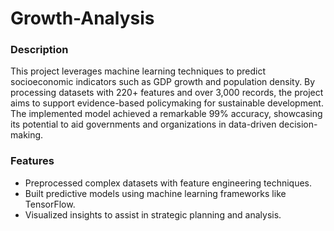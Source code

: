 # Growth-Analysis

### Description
This project leverages machine learning techniques to predict socioeconomic indicators such as GDP growth and population density. By processing datasets with 220+ features and over 3,000 records, the project aims to support evidence-based policymaking for sustainable development. The implemented model achieved a remarkable 99% accuracy, showcasing its potential to aid governments and organizations in data-driven decision-making.

### Features
<ul>
  <li>Preprocessed complex datasets with feature engineering techniques.</li>
  <li>Built predictive models using machine learning frameworks like TensorFlow.</li>
  <li>Visualized insights to assist in strategic planning and analysis.</li>
</ul>
